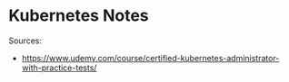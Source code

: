 # Kubernetes Notes

Sources:
- https://www.udemy.com/course/certified-kubernetes-administrator-with-practice-tests/